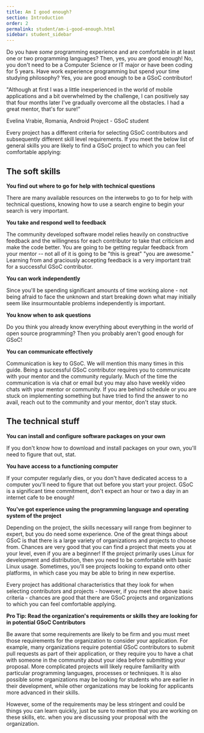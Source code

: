 ```yaml
---
title: Am I good enough?
section: Introduction
order: 2
permalink: student/am-i-good-enough.html
sidebar: student_sidebar
---
```


Do you have *some* programming experience and are comfortable in at least one or two programming languages? Then, yes, you are good enough! No, you don't need to be a Computer Science or IT major or have been coding for 5 years. Have work experience programming but spend your time studying philosophy? Yes, you are good enough to be a GSoC contributor!

"Although at first I was a little inexperienced in the world of mobile applications and a bit overwhelmed by the challenge, I can positively say that four months later I've gradually overcome all the obstacles. I had a great mentor, that's for sure!"

Evelina Vrabie, Romania, Android Project - GSoC student

Every project has a different criteria for selecting GSoC contributors and subsequently different skill level requirements. If you meet the below list of general skills you are likely to find a GSoC project to which you can feel comfortable applying:

## The soft skills

**You find out where to go for help with technical questions**

There are many available resources on the interwebs to go to for help with technical questions, knowing how to use a search engine to begin your search is very important.

**You take and respond well to feedback**

The community developed software model relies heavily on constructive feedback and the willingness for each contributor to take that criticism and make the code better. You are going to be getting regular feedback from your mentor -- not all of it is going to be "this is great" "you are awesome." Learning from and graciously accepting feedback is a very important trait for a successful GSoC contributor.

**You can work independently**

Since you'll be spending significant amounts of time working alone - not being afraid to face the unknown and start breaking down what may initially seem like insurmountable problems independently is important.

**You know when to ask questions**

Do you think you already know everything about everything in the world of open source programming?  Then you probably aren't good enough for GSoC!

**You can communicate effectively**

Communication is key to GSoC. We will mention this many times in this guide. Being a successful GSoC contributor requires you to communicate with your mentor and the community regularly. Much of the time the communication is via chat or email but you may also have weekly video chats with your mentor or community. If you are behind schedule or you are stuck on implementing something but have tried to find the answer to no avail, reach out to the community and your mentor, don't stay stuck.

## The technical stuff

**You can install and configure software packages on your own**

If you don't know how to download and install packages on your own, you'll need to figure that out, stat.

**You have access to a functioning computer**

If your computer regularly dies, or you don't have dedicated access to a computer you'll need to figure that out before you start your project. GSoC is a significant time commitment, don't expect an hour or two a day in an internet cafe to be enough!

**You've got experience using the programming language and operating system of the project**

Depending on the project, the skills necessary will range from beginner to expert, but you do need some experience.  One of the great things about GSoC is that there is a large variety of organizations and projects to choose from. Chances are very good that you can find a project that meets you at your level, even if you are a beginner! If the project primarily uses Linux for development and distribution, then you need to be comfortable with basic Linux usage. Sometimes, you'll see projects looking to expand onto other platforms, in which case you may be able to bring in new expertise.

Every project has additional characteristics that they look for when selecting contributors and projects - however, if you meet the above basic criteria - chances are good that there are GSoC projects and organizations to which you can feel comfortable applying.

**Pro Tip: Read the organization's requirements or skills they are looking for in potential GSoC Contributors**

Be aware that some requirements are likely to be firm and you must meet those requirements for the organization to consider your application. For example, many organizations require potential GSoC contributors to submit pull requests as part of their application, or they require you to have a chat with someone in the community about your idea before submitting your proposal. More complicated projects will likely require familiarity with particular programming languages, processes or techniques. It is also possible some organizations may be looking for students who are earlier in their development, while other organizations may be looking for applicants more advanced in their skills.

However, some of the requirements may be less stringent and could be things you can learn quickly, just be sure to mention that you are working on these skills, etc. when you are discussing your proposal with the organization.
